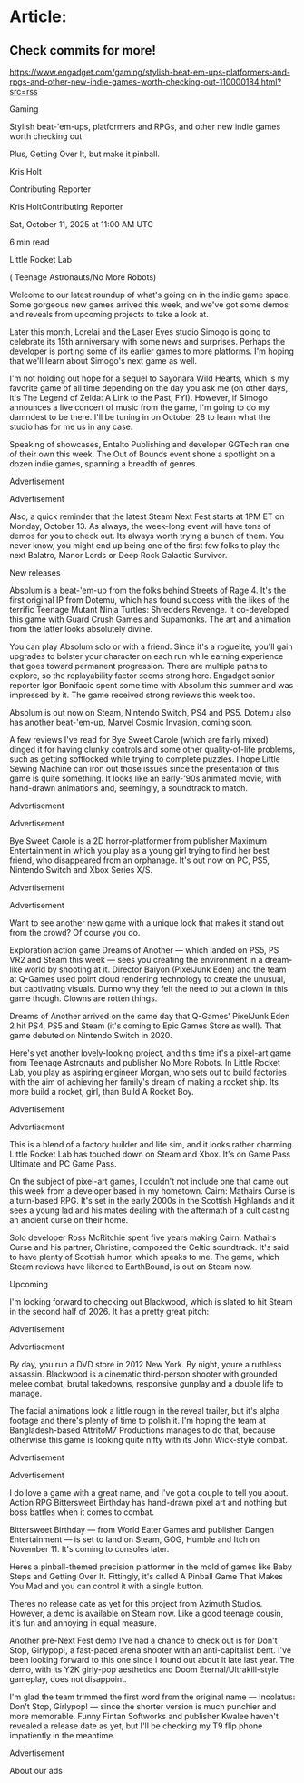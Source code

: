 # Article:

## Check commits for more!
https://www.engadget.com/gaming/stylish-beat-em-ups-platformers-and-rpgs-and-other-new-indie-games-worth-checking-out-110000184.html?src=rss

Gaming

Stylish beat-'em-ups, platformers and RPGs, and other new indie games worth checking out

Plus, Getting Over It, but make it pinball.

Kris Holt

Contributing Reporter

Kris HoltContributing Reporter

Sat, October 11, 2025 at 11:00 AM UTC

6 min read

Little Rocket Lab

( Teenage Astronauts/No More Robots)

Welcome to our latest roundup of what's going on in the indie game space. Some gorgeous new games arrived this week, and we've got some demos and reveals from upcoming projects to take a look at.

Later this month, Lorelai and the Laser Eyes studio Simogo is going to celebrate its 15th anniversary with some news and surprises. Perhaps the developer is porting some of its earlier games to more platforms. I'm hoping that we'll learn about Simogo's next game as well.

I'm not holding out hope for a sequel to Sayonara Wild Hearts, which is my favorite game of all time depending on the day you ask me (on other days, it's The Legend of Zelda: A Link to the Past, FYI). However, if Simogo announces a live concert of music from the game, I'm going to do my damndest to be there. I'll be tuning in on October 28 to learn what the studio has for me us in any case.

Speaking of showcases, Entalto Publishing and developer GGTech ran one of their own this week. The Out of Bounds event shone a spotlight on a dozen indie games, spanning a breadth of genres.

Advertisement

Advertisement

Also, a quick reminder that the latest Steam Next Fest starts at 1PM ET on Monday, October 13. As always, the week-long event will have tons of demos for you to check out. Its always worth trying a bunch of them. You never know, you might end up being one of the first few folks to play the next Balatro, Manor Lords or Deep Rock Galactic Survivor.

New releases

Absolum is a beat-'em-up from the folks behind Streets of Rage 4. It's the first original IP from Dotemu, which has found success with the likes of the terrific Teenage Mutant Ninja Turtles: Shredders Revenge. It co-developed this game with Guard Crush Games and Supamonks. The art and animation from the latter looks absolutely divine.

You can play Absolum solo or with a friend. Since it's a roguelite, you'll gain upgrades to bolster your character on each run while earning experience that goes toward permanent progression. There are multiple paths to explore, so the replayability factor seems strong here. Engadget senior reporter Igor Bonifacic spent some time with Absolum this summer and was impressed by it. The game received strong reviews this week too.

Absolum is out now on Steam, Nintendo Switch, PS4 and PS5. Dotemu also has another beat-'em-up, Marvel Cosmic Invasion, coming soon.

A few reviews I've read for Bye Sweet Carole (which are fairly mixed) dinged it for having clunky controls and some other quality-of-life problems, such as getting softlocked while trying to complete puzzles. I hope Little Sewing Machine can iron out those issues since the presentation of this game is quite something. It looks like an early-'90s animated movie, with hand-drawn animations and, seemingly, a soundtrack to match.

Advertisement

Advertisement

Bye Sweet Carole is a 2D horror-platformer from publisher Maximum Entertainment in which you play as a young girl trying to find her best friend, who disappeared from an orphanage. It's out now on PC, PS5, Nintendo Switch and Xbox Series X/S.

Advertisement

Advertisement

Want to see another new game with a unique look that makes it stand out from the crowd? Of course you do.

Exploration action game Dreams of Another — which landed on PS5, PS VR2 and Steam this week — sees you creating the environment in a dream-like world by shooting at it. Director Baiyon (PixelJunk Eden) and the team at Q-Games used point cloud rendering technology to create the unusual, but captivating visuals. Dunno why they felt the need to put a clown in this game though. Clowns are rotten things.

Dreams of Another arrived on the same day that Q-Games' PixelJunk Eden 2 hit PS4, PS5 and Steam (it's coming to Epic Games Store as well). That game debuted on Nintendo Switch in 2020.

Here's yet another lovely-looking project, and this time it's a pixel-art game from Teenage Astronauts and publisher No More Robots. In Little Rocket Lab, you play as aspiring engineer Morgan, who sets out to build factories with the aim of achieving her family's dream of making a rocket ship. Its more build a rocket, girl, than Build A Rocket Boy.

Advertisement

Advertisement

This is a blend of a factory builder and life sim, and it looks rather charming. Little Rocket Lab has touched down on Steam and Xbox. It's on Game Pass Ultimate and PC Game Pass.

On the subject of pixel-art games, I couldn't not include one that came out this week from a developer based in my hometown. Cairn: Mathairs Curse is a turn-based RPG. It's set in the early 2000s in the Scottish Highlands and it sees a young lad and his mates dealing with the aftermath of a cult casting an ancient curse on their home.

Solo developer Ross McRitchie spent five years making Cairn: Mathairs Curse and his partner, Christine, composed the Celtic soundtrack. It's said to have plenty of Scottish humor, which speaks to me. The game, which Steam reviews have likened to EarthBound, is out on Steam now.

Upcoming

I'm looking forward to checking out Blackwood, which is slated to hit Steam in the second half of 2026. It has a pretty great pitch:

Advertisement

Advertisement

By day, you run a DVD store in 2012 New York. By night, youre a ruthless assassin. Blackwood is a cinematic third-person shooter with grounded melee combat, brutal takedowns, responsive gunplay and a double life to manage.

The facial animations look a little rough in the reveal trailer, but it's alpha footage and there's plenty of time to polish it. I'm hoping the team at Bangladesh-based AttritoM7 Productions manages to do that, because otherwise this game is looking quite nifty with its John Wick-style combat.

Advertisement

Advertisement

I do love a game with a great name, and I've got a couple to tell you about. Action RPG Bittersweet Birthday has hand-drawn pixel art and nothing but boss battles when it comes to combat.

Bittersweet Birthday — from World Eater Games and publisher Dangen Entertainment — is set to land on Steam, GOG, Humble and Itch on November 11. It's coming to consoles later.

Heres a pinball-themed precision platformer in the mold of games like Baby Steps and Getting Over It. Fittingly, it's called A Pinball Game That Makes You Mad and you can control it with a single button.

Theres no release date as yet for this project from Azimuth Studios. However, a demo is available on Steam now. Like a good teenage cousin, it's fun and annoying in equal measure.

Another pre-Next Fest demo I've had a chance to check out is for Don't Stop, Girlypop!, a fast-paced arena shooter with an anti-capitalist bent. I've been looking forward to this one since I found out about it late last year. The demo, with its Y2K girly-pop aesthetics and Doom Eternal/Ultrakill-style gameplay, does not disappoint.

I'm glad the team trimmed the first word from the original name — Incolatus: Don't Stop, Girlypop! — since the shorter version is much punchier and more memorable. Funny Fintan Softworks and publisher Kwalee haven't revealed a release date as yet, but I'll be checking my T9 flip phone impatiently in the meantime.

Advertisement

About our ads